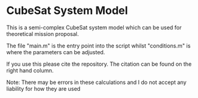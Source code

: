 # CubeSat System Model

This is a semi-complex CubeSat system model which can be used for theoretical mission proposal. 

The file "main.m" is the entry point into the script whilst "conditions.m" is where the parameters can be adjusted. 

If you use this please cite the repository. The citation can be found on the right hand column.

Note: There may be errors in these calculations and I do not accept any liability for how they are used
